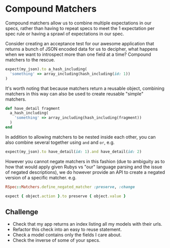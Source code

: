 # Compound Matchers

Compound matchers allow us to combine multiple expectations in our specs,
rather than having to repeat specs to meet the 1 expectation per spec rule
or having a sprawl of expectations in our spec.

Consider creating an acceptance test for our awesome application that returns
a bunch of JSON encoded data for us to decipher, what happens when we want to
introspect more than one field at a time? Compound matchers to the rescue.

```Ruby
expect(my_json).to a_hash_including(
  'something' => array_including(hash_including(id: 1))
)
```

It's worth noting that because matchers return a reusable object, combining
matchers in this way can also be used to create reusable "simple" matchers.

```Ruby
def have_detail fragment
  a_hash_including(
    'something' => array_including(hash_including(fragment))
  )
end
```

In addition to allowing matchers to be nested inside each other, you can also
combine several together using `and` and `or`, e.g.

```Ruby
expect(my_json).to have_detail(id: 1).and have_detail(id: 2)
```

However you cannot negate matchers in this fashion (due to ambiguity as to
how that would apply given Rubys vs "our" language parsing and the issue of
negated descriptions), we do however provide an API to create a negated
version of a specific matcher. e.g.

```Ruby
RSpec::Matchers.define_negated_matcher :preserve, :change

expect { object.action }.to preserve { object.value }
```


## Challenge

* Check that my app returns an index listing all my models with their urls.
* Refactor this check into an easy to reuse statement.
* Check a model contains only the fields I care about.
* Check the inverse of some of your specs.
